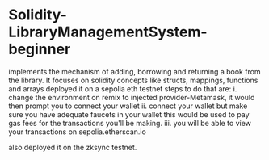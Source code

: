 # Solidity-LibraryManagementSystem-beginner
implements the mechanism of adding, borrowing and returning a book from the library.
It focuses on solidity concepts like structs, mappings, functions and arrays
deployed it on a sepolia eth testnet steps to do that are:
i. change the environment on remix to injected provider-Metamask, it would then prompt you to connect your wallet
ii. connect your wallet but make sure you have adequate faucets in your wallet this would be used to pay gas fees
    for the transactions you'll be making.
iii. you will be able to view your transactions on sepolia.etherscan.io

also deployed it on the zksync testnet.

